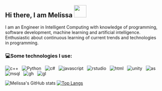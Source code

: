 ## Hi there, I am Melissa  <img src="https://media.giphy.com/media/l1IB22SuYeEMMPTguL/giphy.gif?cid=ecf05e477xs6wtsukw8rn83tc33dei177of7lxidnnmrci5h&ep=v1_gifs_search&rid=giphy.gif&ct=g" width="40" height="40" />

I am an Engineer in Intelligent Computing with knowledge of programming, software development, machine learning and artificial intelligence. 
Enthusiastic about continuous learning of current trends and technologies in programming.

### 💻**Some technologies I use:**
<img src="https://img.shields.io/badge/C%2B%2B-00599C?style=for-the-badge&logo=c%2B%2B&logoColor=white" alt="c++" />&nbsp;&nbsp;
<img src="https://img.shields.io/badge/Python-FFD43B?style=for-the-badge&logo=python&logoColor=blue" alt="Python">&nbsp;&nbsp;
<img src="https://img.shields.io/badge/C%23-239120?style=for-the-badge&logo=csharp&logoColor=white" alt="c#" />&nbsp;&nbsp;
<img src="https://img.shields.io/badge/JavaScript-323330?style=for-the-badge&logo=javascript&logoColor=F7DF1E" alt="javascript" />&nbsp;&nbsp;
<img src="https://img.shields.io/badge/R-276DC3?style=for-the-badge&logo=r&logoColor=white" alt="rstudio" />&nbsp;&nbsp;
<img src="https://img.shields.io/badge/%3C/%3E%20htmx-3D72D7?style=for-the-badge&logo=mysl&logoColor=white" alt="html" />&nbsp;&nbsp;
<img src="https://img.shields.io/badge/Unity-100000?style=for-the-badge&logo=unity&logoColor=white" alt="unity" />&nbsp;&nbsp;
<img src="https://img.shields.io/badge/Android_Studio-3DDC84?style=for-the-badge&logo=android-studio&logoColor=white" alt="as" />&nbsp;&nbsp;
<img src="https://img.shields.io/badge/MySQL-005C84?style=for-the-badge&logo=mysql&logoColor=white" alt="msql" />&nbsp;&nbsp;
<img src="https://img.shields.io/badge/GitHub-100000?style=for-the-badge&logo=github&logoColor=white" alt="gh" />&nbsp;&nbsp;
<img src="https://img.shields.io/badge/GitLab-330F63?style=for-the-badge&logo=gitlab&logoColor=white" alt="gl" />&nbsp;&nbsp;

![Melissa's GitHub stats](https://github-readme-stats.vercel.app/api?username=melissa-almeida\&rank_icon=github&theme=vue)
[![Top Langs](https://github-readme-stats.vercel.app/api/top-langs/?username=melissa-almeida&layout=donut&theme=vue)](https://github.com/anuraghazra/github-readme-stats)



<!--
**melissa-almeida/melissa-almeida** is a ✨ _special_ ✨ repository because its `README.md` (this file) appears on your GitHub profile.

Here are some ideas to get you started:

- 🔭 I’m currently working on ...
- 🌱 I’m currently learning ...
- 👯 I’m looking to collaborate on ...
- 🤔 I’m looking for help with ...
- 💬 Ask me about ...
- 📫 How to reach me: ...
- 😄 Pronouns: ...
- ⚡ Fun fact: ...
-->
